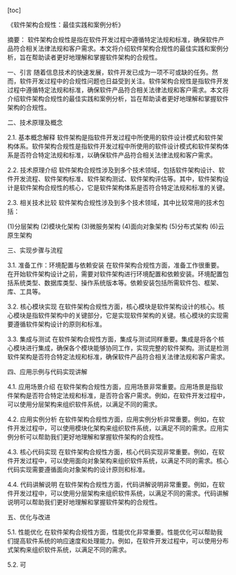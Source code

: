
[toc]                    
                
                
《软件架构合规性：最佳实践和案例分析》

摘要：
软件架构合规性是指在软件开发过程中遵循特定法规和标准，确保软件产品符合相关法律法规和客户需求。本文将介绍软件架构合规性的最佳实践和案例分析，旨在帮助读者更好地理解和掌握软件架构的合规性。

一、引言
随着信息技术的快速发展，软件开发已成为一项不可或缺的任务。然而，软件开发过程中的合规性问题也日益受到关注。软件架构合规性是指软件开发过程中遵循特定法规和标准，确保软件产品符合相关法律法规和客户需求。本文将介绍软件架构合规性的最佳实践和案例分析，旨在帮助读者更好地理解和掌握软件架构的合规性。

二、技术原理及概念

2.1. 基本概念解释
软件架构是指软件开发过程中所使用的软件设计模式和软件架构体系。软件架构合规性是指软件开发过程中所使用的软件设计模式和软件架构体系是否符合特定法规和标准，以确保软件产品符合相关法律法规和客户需求。

2.2. 技术原理介绍
软件架构合规性涉及到多个技术领域，包括软件架构设计、软件开发流程、软件架构标准、软件架构测试、软件架构评估等。其中，软件架构设计是软件架构合规性的核心，它是软件架构体系是否符合特定法规和标准的关键。

2.3. 相关技术比较
软件架构合规性涉及到多个技术领域，其中比较常用的技术包括：

(1)分层架构
(2)模块化架构
(3)微服务架构
(4)面向对象架构
(5)分布式架构
(6)云原生架构

三、实现步骤与流程

3.1. 准备工作：环境配置与依赖安装
在软件架构合规性方面，准备工作很重要。在开始软件架构设计之前，需要对软件架构进行环境配置和依赖安装。环境配置包括系统类型、数据库类型、操作系统版本等。依赖安装包括所需软件包、框架、库、工具等。

3.2. 核心模块实现
在软件架构合规性方面，核心模块是软件架构设计的核心。核心模块是指软件架构中的关键部分，它是实现软件架构的关键。核心模块的实现需要遵循软件架构设计的原则和标准。

3.3. 集成与测试
在软件架构合规性方面，集成与测试同样重要。集成是将各个核心模块进行集成，确保各个模块能够协同工作，实现完整的软件架构。测试是检测软件架构是否符合特定法规和标准，确保软件产品符合相关法律法规和客户需求。

四、应用示例与代码实现讲解

4.1. 应用场景介绍
在软件架构合规性方面，应用场景非常重要。应用场景是指软件架构是否符合特定法规和标准，是否符合客户需求。例如，在软件开发过程中，可以使用分层架构来组织软件系统，以满足不同的需求。

4.2. 应用实例分析
在软件架构合规性方面，应用实例分析非常重要。例如，在软件开发过程中，可以使用模块化架构来组织软件系统，以满足不同的需求。应用实例分析可以帮助我们更好地理解和掌握软件架构的合规性。

4.3. 核心代码实现
在软件架构合规性方面，核心代码实现非常重要。例如，在软件开发过程中，可以使用面向对象架构来组织软件系统，以满足不同的需求。核心代码实现需要遵循面向对象架构的设计原则和标准。

4.4. 代码讲解说明
在软件架构合规性方面，代码讲解说明非常重要。例如，在软件开发过程中，可以使用分层架构来组织软件系统，以满足不同的需求。代码讲解说明可以帮助我们更好地理解和掌握软件架构的合规性。

五、优化与改进

5.1. 性能优化
在软件架构合规性方面，性能优化非常重要。性能优化可以帮助我们提高软件系统的响应速度和处理能力。例如，在软件开发过程中，可以使用分布式架构来组织软件系统，以满足不同的需求。

5.2. 可

